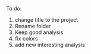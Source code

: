 To do: 

1) change title to the project
2) Rename folder
3) Keep good analysis
4) fix colors
5) add new interesting analysis
